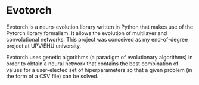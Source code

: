 # Evotorch
Evotorch is a neuro-evolution library written in Python that makes use of the Pytorch library formalism.
It allows the evolution of multilayer and convolutional networks.
This project was conceived as my end-of-degree project at UPV/EHU university.

Evotorch uses genetic algorithms (a paradigm of evolutionary algorithms) in order to obtain a neural network that contains the best combination of values
for a user-elected set of hiperparameters so that a given problem (in the form of a CSV file) can be solved.
